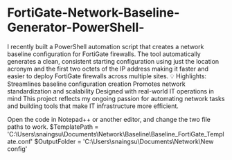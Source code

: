 # FortiGate-Network-Baseline-Generator-PowerShell-
I recently built a PowerShell automation script that creates a network baseline configuration for FortiGate firewalls. The tool automatically generates a clean, consistent starting configuration using just the location acronym and the first two octets of the IP address making it faster and easier to deploy FortiGate firewalls across multiple sites.
💡 Highlights:
Streamlines baseline configuration creation
Promotes network standardization and scalability
Designed with real-world IT operations in mind
This project reflects my ongoing passion for automating network tasks and building tools that make IT infrastructure more efficient.

Open the code in Notepad++ or another editor, and change the two file paths to work.
$TemplatePath = 'C:\Users\snaingsu\Documents\Network\Baseline\Baseline_FortiGate_Template.conf'
$OutputFolder = 'C:\Users\snaingsu\Documents\Network\New config'

